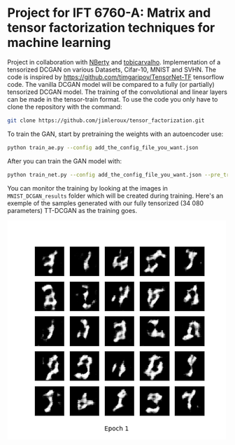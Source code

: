 # Project for IFT 6760-A: Matrix and tensor factorization techniques for machine learning 
Project in collaboration with [NBerty](https://github.com/NBerty) and [tobicarvalho](https://github.com/tobicarvalho). Implementation of a tensorized DCGAN on various Datasets, Cifar-10, MNIST and SVHN. The code is inspired by https://github.com/timgaripov/TensorNet-TF tensorflow code. The vanilla DCGAN model will be compared to a fully (or partially) tensorized DCGAN model. The training of the convolutional and linear layers can be made in the tensor-train format. To use the code you only have to clone the repository with the command:

```bash
git clone https://github.com/jimleroux/tensor_factorization.git
```

To train the GAN, start by pretraining the weights with an autoencoder use:    

```bash
python train_ae.py --config add_the_config_file_you_want.json
```  

After you can train the GAN model with:

```bash
python train_net.py --config add_the_config_file_you_want.json --pre_trained
```

You can monitor the training by looking at the images in `MNIST_DCGAN_results` folder which will be created during training. Here's an exemple of the samples generated with our fully tensorized (34 080 parameters) TT-DCGAN as the training goes.

![](MNIST_DCGAN_results/full_tt_ttfc/generation_animation.gif)

